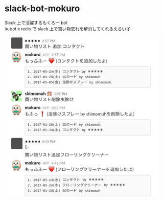 # slack-bot-mokuro

Slack 上で活躍するもくろー bot  
hubot x redis で slack 上で買い物忘れを解消してくれるえらい子

![](https://github.com/shimomuh/slack-bot-mokuro/blob/master/images/sample.png)
